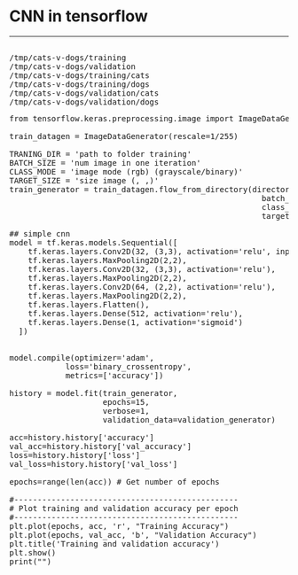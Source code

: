 # CNN in tensorflow

---
<pre>

/tmp/cats-v-dogs/training
/tmp/cats-v-dogs/validation
/tmp/cats-v-dogs/training/cats
/tmp/cats-v-dogs/training/dogs
/tmp/cats-v-dogs/validation/cats
/tmp/cats-v-dogs/validation/dogs
</pre>

<pre>
from tensorflow.keras.preprocessing.image import ImageDataGenerator

train_datagen = ImageDataGenerator(rescale=1/255)

TRANING_DIR = 'path to folder training'
BATCH_SIZE = 'num image in one iteration'
CLASS_MODE = 'image mode (rgb) (grayscale/binary)'
TARGET_SIZE = 'size image (, ,)'
train_generator = train_datagen.flow_from_directory(directory=TRAINING_DIR,
                                                      batch_size=BATCH_SIZE,
                                                      class_mode=MODE,
                                                      target_size=SIZE)

## simple cnn
model = tf.keras.models.Sequential([ 
    tf.keras.layers.Conv2D(32, (3,3), activation='relu', input_shape=(150, 150, 3)),
    tf.keras.layers.MaxPooling2D(2,2),
    tf.keras.layers.Conv2D(32, (3,3), activation='relu'),
    tf.keras.layers.MaxPooling2D(2,2),
    tf.keras.layers.Conv2D(64, (2,2), activation='relu'),
    tf.keras.layers.MaxPooling2D(2,2),
    tf.keras.layers.Flatten(),
    tf.keras.layers.Dense(512, activation='relu'),
    tf.keras.layers.Dense(1, activation='sigmoid')
  ])

  
model.compile(optimizer='adam',
            loss='binary_crossentropy',
            metrics=['accuracy']) 

history = model.fit(train_generator,
                    epochs=15,
                    verbose=1,
                    validation_data=validation_generator)

acc=history.history['accuracy']
val_acc=history.history['val_accuracy']
loss=history.history['loss']
val_loss=history.history['val_loss']

epochs=range(len(acc)) # Get number of epochs

#------------------------------------------------
# Plot training and validation accuracy per epoch
#------------------------------------------------
plt.plot(epochs, acc, 'r', "Training Accuracy")
plt.plot(epochs, val_acc, 'b', "Validation Accuracy")
plt.title('Training and validation accuracy')
plt.show()
print("")
<pre>